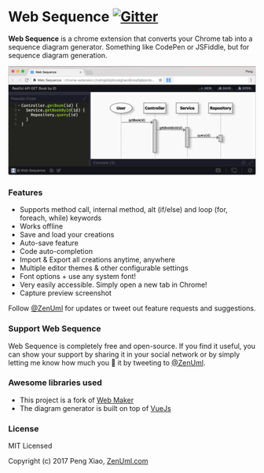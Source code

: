 Web Sequence  [![Gitter](https://badges.gitter.im/zenuml/Lobby.svg)](https://gitter.im/zenuml/Lobby?utm_source=badge&utm_medium=badge&utm_campaign=pr-badge)
======

**Web Sequence** is a chrome extension that converts your Chrome tab into a sequence diagram generator. Something like CodePen or JSFiddle, but for sequence diagram generation.

![Screenshot](/screenshots/ss1.png)

### Features

* Supports method call, internal method, alt (if/else) and loop (for, foreach, while) keywords
* Works offline
* Save and load your creations
* Auto-save feature
* Code auto-completion
* Import & Export all creations anytime, anywhere
* Multiple editor themes & other configurable settings
* Font options + use any system font!
* Very easily accessible. Simply open a new tab in Chrome!
* Capture preview screenshot

Follow [@ZenUml](https://twitter.com/intent/follow?screen_name=ZenUml) for updates or tweet out feature requests and suggestions.

### Support Web Sequence

Web Sequence is completely free and open-source. If you find it useful, you can show your support by sharing it in your social network or by simply letting me know how much you 💖 it by tweeting to [@ZenUml](https://twitter.com/ZenUml).

### Awesome libraries used

* This project is a fork of [Web Maker](https://github.com/chinchang/web-maker)
* The diagram generator is built on top of [VueJs](https://vuejs.org/)

### License

MIT Licensed

Copyright (c) 2017 Peng Xiao, [ZenUml.com](https://ZenUml.com)
